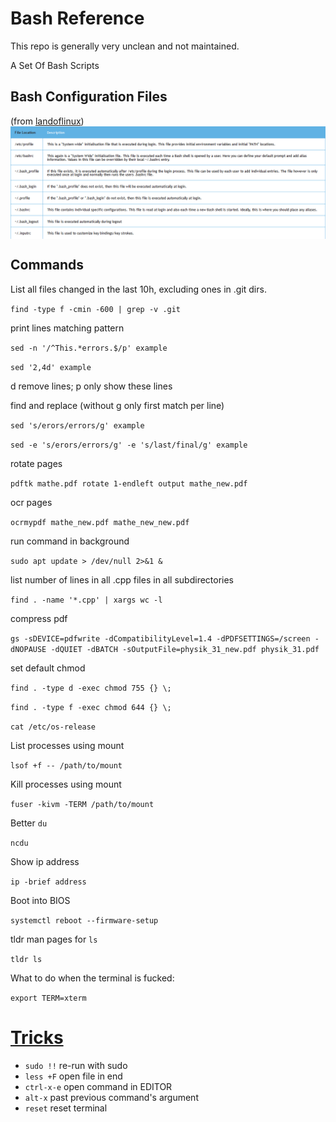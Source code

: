 # Bash Reference

This repo is generally very unclean and not maintained.

A Set Of Bash Scripts

## Bash Configuration Files
(from [landoflinux](http://www.landoflinux.com/linux_bash_configuration_files.html))
<img align="center" src="config_files.png">

## Commands

List all files changed in the last 10h, excluding ones in .git dirs.

`find -type f -cmin -600 | grep -v .git`

print lines matching pattern

`sed -n '/^This.*errors.$/p' example`

`sed '2,4d' example`

d remove lines; p only show these lines

find and replace (without g only first match per line)

`sed 's/erors/errors/g' example`

`sed -e 's/erors/errors/g' -e 's/last/final/g' example`

rotate pages

`pdftk mathe.pdf rotate 1-endleft output mathe_new.pdf`

ocr pages

`ocrmypdf mathe_new.pdf mathe_new_new.pdf`

run command in background

`sudo apt update > /dev/null 2>&1 &`

list number of lines in all .cpp files in all subdirectories

`find . -name '*.cpp' | xargs wc -l`

compress pdf

`gs -sDEVICE=pdfwrite -dCompatibilityLevel=1.4 -dPDFSETTINGS=/screen -dNOPAUSE -dQUIET -dBATCH -sOutputFile=physik_31_new.pdf physik_31.pdf`

set default chmod

`find . -type d -exec chmod 755 {} \;`

`find . -type f -exec chmod 644 {} \;`

`cat /etc/os-release`

List processes using mount

`lsof +f -- /path/to/mount`

Kill processes using mount

`fuser -kivm -TERM /path/to/mount`

Better `du`

`ncdu`

Show ip address

`ip -brief address`

Boot into BIOS

`systemctl reboot --firmware-setup`

tldr man pages for `ls`

`tldr ls`

What to do when the terminal is fucked:

`export TERM=xterm`

# [Tricks](https://youtu.be/V8EUdia_kOE)

- `sudo !!` re-run with sudo
- `less +F` open file in end
- `ctrl-x-e` open command in EDITOR
- `alt-x` past previous command's argument
- `reset` reset terminal
